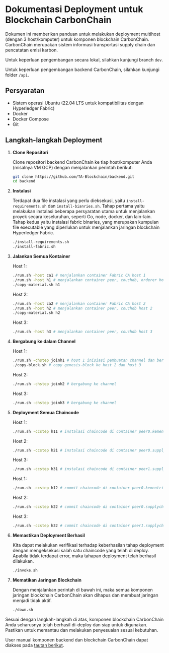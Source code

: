 # Dokumentasi Deployment untuk Blockchain CarbonChain

Dokumen ini memberikan panduan untuk melakukan deployment multihost (dengan 3 host/komputer) untuk komponen blockchain CarbonChain. CarbonChain merupakan sistem informasi transportasi supply chain dan pencatatan emisi karbon.

Untuk keperluan pengembangan secara lokal, silahkan kunjungi branch `dev`.

Untuk keperluan pengembangan backend CarbonChain, silahkan kunjungi folder `/api`.

## Persyaratan

- Sistem operasi Ubuntu (22.04 LTS untuk kompatibilitas dengan Hyperledger Fabric)
- Docker
- Docker Compose
- Git

## Langkah-langkah Deployment

1. **Clone Repositori**

   Clone repositori backend CarbonChain ke tiap host/komputer Anda (misalnya VM GCP) dengan menjalankan perintah berikut:

   ```bash
   git clone https://github.com/TA-Blockchain/backend.git
   cd backend
   ```

2. **Instalasi**

   Terdapat dua file instalasi yang perlu dieksekusi, yaitu `install-requirements.sh` dan `install-bianries.sh`. Tahap pertama yaitu melakukan instalasi beberapa persyaratan utama untuk menjalankan proyek secara keseluruhan, seperti Go, node, docker, dan lain-lain. Tahap kedua yaitu instalasi fabric binaries, yang merupakan kumpulan file executable yang diperlukan untuk menjalankan jaringan blockchain Hyperledger Fabric.

   ```bash
   ./install-requirements.sh
   ./install-fabric.sh
   ```

3. **Jalankan Semua Kontainer**

   Host 1:

   ```bash
   ./run.sh -host ca1 # menjalankan container Fabric CA host 1
   ./run.sh -host h1 # menjalankan container peer, couchdb, orderer host 1
   ./copy-material.sh h1
   ```

   Host 2:

   ```bash
   ./run.sh -host ca2 # menjalankan container Fabric CA host 2
   ./run.sh -host h2 # menjalankan container peer, couchdb host 2
   ./copy-material.sh h2
   ```

   Host 3:

   ```bash
   ./run.sh -host h3 # menjalankan container peer, couchdb host 3
   ```

4. **Bergabung ke dalam Channel**

   Host 1:

   ```bash
   ./run.sh -chstep joinh1 # host 1 inisiasi pembuatan channel dan bergabung ke channel
   ./copy-block.sh # copy genesis-block ke host 2 dan host 3
   ```

   Host 2:

   ```bash
   ./run.sh -chstep joinh2 # bergabung ke channel
   ```

   Host 3:

   ```bash
   ./run.sh -chstep joinh3 # bergabung ke channel
   ```

5. **Deployment Semua Chaincode**

   Host 1:

   ```bash
   ./run.sh -ccstep h11 # instalasi chaincode di container peer0.kementrian
   ```

   Host 2:

   ```bash
   ./run.sh -ccstep h21 # instalasi chaincode di container peer0.supplychain
   ```

   Host 3:

   ```bash
   ./run.sh -ccstep h31 # instalasi chaincode di container peer1.supplychain
   ```

   Host 1:

   ```bash
   ./run.sh -ccstep h12 # commit chaincode di container peer0.kementrian
   ```

   Host 2:

   ```bash
   ./run.sh -ccstep h22 # commit chaincode di container peer0.supplychain
   ```

   Host 3:

   ```bash
   ./run.sh -ccstep h32 # commit chaincode di container peer1.supplychain
   ```

6. **Memastikan Deployment Berhasil**

   Kita dapat melakukan verifikasi terhadap keberhasilan tahap deployment dengan mengeksekusi salah satu chaincode yang telah di deploy. Apabila tidak terdapat error, maka tahapan deployment telah berhasil dilakukan.

   ```bash
   ./invoke.sh
   ```

7. **Mematikan Jaringan Blockchain**

   Dengan menjalankan perintah di bawah ini, maka semua komponen jaringan blockchain CarbonChain akan dihapus dan membuat jaringan menjadi tidak aktif.

   ```bash
   ./down.sh
   ```

Sesuai dengan langkah-langkah di atas, komponen blockchain CarbonChain Anda seharusnya telah berhasil di-deploy dan siap untuk digunakan. Pastikan untuk memantau dan melakukan penyesuaian sesuai kebutuhan.

User manual komponen backend dan blockchain CarbonChain dapat diakses pada [tautan berikut](https://docs.google.com/document/d/1ILKaH_aOwE_MaMkDin_JLQ4_XWNPWOAv-tbkZLdbMeg/edit?usp=sharing).
